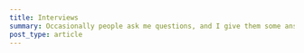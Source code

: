 ```yaml
---
title: Interviews
summary: Occasionally people ask me questions, and I give them some answers. And sometimes the roles are reversed.
post_type: article
---
```

